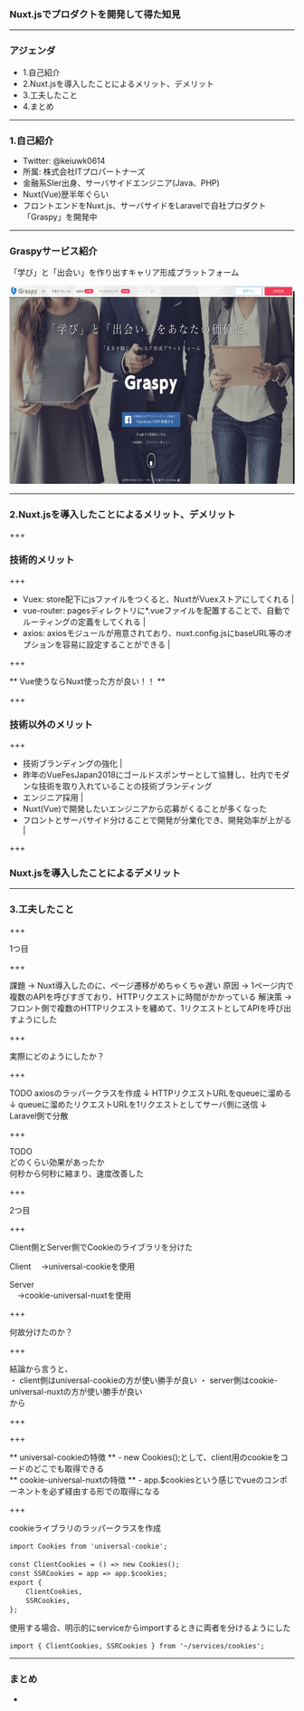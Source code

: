 ### Nuxt.jsでプロダクトを開発して得た知見


---


### アジェンダ

- 1.自己紹介  
- 2.Nuxt.jsを導入したことによるメリット、デメリット  
- 3.工夫したこと  
- 4.まとめ  

---


### 1.自己紹介

- Twitter: @keiuwk0614  
- 所属: 株式会社ITプロパートナーズ
- 金融系SIer出身、サーバサイドエンジニア(Java、PHP)
- Nuxt(Vue)歴半年ぐらい
- フロントエンドをNuxt.js、サーバサイドをLaravelで自社プロダクト「Graspy」を開発中

---

### Graspyサービス紹介

「学び」と「出会い」を作り出すキャリア形成プラットフォーム

<img src="img/graspy1.png" width="600" height="350"/>

---

### 2.Nuxt.jsを導入したことによるメリット、デメリット

+++

### 技術的メリット

+++

- Vuex: store配下にjsファイルをつくると、NuxtがVuexストアにしてくれる |
- vue-router: pagesディレクトリに*.vueファイルを配置することで、自動でルーティングの定義をしてくれる |
- axios: axiosモジュールが用意されており、nuxt.config.jsにbaseURL等のオプションを容易に設定することができる | 

+++ 

** Vue使うならNuxt使った方が良い！！ ** 

+++

### 技術以外のメリット

+++

- 技術ブランディングの強化 | 
 - 昨年のVueFesJapan2018にゴールドスポンサーとして協賛し、社内でモダンな技術を取り入れていることの技術ブランディング
- エンジニア採用 |
 - Nuxt(Vue)で開発したいエンジニアから応募がくることが多くなった
- フロントとサーバサイド分けることで開発が分業化でき、開発効率が上がる |
 
+++ 

### Nuxt.jsを導入したことによるデメリット


---

### 3.工夫したこと

+++

1つ目

+++

<div style="text-align: left;">
課題  
→ Nuxt導入したのに、ページ遷移がめちゃくちゃ遅い   
原因  
→ 1ページ内で複数のAPIを呼びすぎており、HTTPリクエストに時間がかかっている  
解決策  
→ フロント側で複数のHTTPリクエストを纏めて、1リクエストとしてAPIを呼び出すようにした  
</div>

+++

実際にどのようにしたか？

+++

<div style="text-align: left;">
TODO  
axiosのラッパークラスを作成  
↓  
HTTPリクエストURLをqueueに溜める  
↓  
queueに溜めたリクエストURLを1リクエストとしてサーバ側に送信  
↓  
Laravel側で分散  
</div>

+++ 

TODO  
どのくらい効果があったか  
何秒から何秒に縮まり、速度改善した  

+++

2つ目

+++

Client側とServer側でCookieのライブラリを分けた  

<div style="text-align: left;">
Client  
　→universal-cookieを使用  

Server  
　→cookie-universal-nuxtを使用  
</div>

+++ 

何故分けたのか？

+++

<div style="text-align: left;">
結論から言うと、  
<br>
・ client側はuniversal-cookieの方が使い勝手が良い  
・ server側はcookie-universal-nuxtの方が使い勝手が良い  
<br>
から  
</div>
 
+++

+++

<div style="text-align: left;">
** universal-cookieの特徴 **    
 - new Cookies();として、client用のcookieをコードのどこでも取得できる  
 <br>
** cookie-universal-nuxtの特徴 **   
 - app.$cookiesという感じでvueのコンポーネントを必ず経由する形での取得になる  
</div>

+++

cookieライブラリのラッパークラスを作成

``` 
import Cookies from 'universal-cookie';

const ClientCookies = () => new Cookies();
const SSRCookies = app => app.$cookies;
export {
    ClientCookies,
    SSRCookies,
};
```
使用する場合、明示的にserviceからimportするときに両者を分けるようにした

```
import { ClientCookies, SSRCookies } from '~/services/cookies';
```



---

### まとめ

- 
